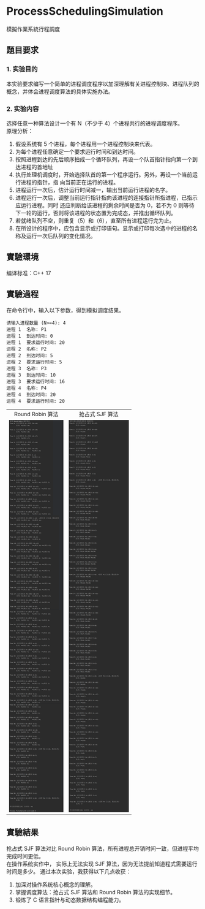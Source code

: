 # ProcessSchedulingSimulation
模擬作業系統行程調度  

## 題目要求
### 1.	实验目的
 本实验要求编写一个简单的进程调度程序以加深理解有关进程控制块、进程队列的概念，并体会进程调度算法的具体实施办法。  

### 2.	实验内容
选择任意一种算法设计一个有 N（不少于 4）个进程共行的进程调度程序。  
原理分析：  
1. 假设系统有 5 个进程，每个进程用一个进程控制块来代表。  
2. 为每个进程任意确定一个要求运行时间和到达时间。  
3. 按照进程到达的先后顺序拍成一个循环队列，再设一个队首指针指向第一个到达进程的首地址  
4. 执行处理机调度时，开始选择队首的第一个程序运行。另外，再设一个当前运行进程的指针，指 向当前正在运行的进程。  
5. 进程运行一次后，估计运行时间减一，输出当前运行进程的名字。  
6. 进程运行一次后，调整当前运行指针指向该进程的连接指针所指进程，已指示应运行进程。同时 还应判断给该进程的剩余时间是否为 0，若不为 0 则等待下一轮的运行，否则将该进程的状态置为完成态，并推出循环队列。
7. 若就绪队列不空，则重复（5）和（6），直至所有进程运行完为止。  
8. 在所设计的程序中，应包含显示或打印语句。显示或打印每次选中的进程的名称及运行一次后队列的变化情况。  
## 實驗環境
 编译标准：C++ 17  

## 實驗過程
 在命令行中，输入以下参数，得到模拟调度结果。   
```
请输入进程数量 (N>=4): 4
进程 1  名称: P1
进程 1  到达时间: 0
进程 1  要求运行时间: 20
进程 2  名称: P2
进程 2  到达时间: 5
进程 2  要求运行时间: 5
进程 3  名称: P3
进程 3  到达时间: 10
进程 3  要求运行时间: 16
进程 4  名称: P4
进程 4  到达时间: 20
进程 4  要求运行时间: 20
```
<table >
  <tr>
    <td align="center">Round Robin 算法</td>
    <td align="center">抢占式 SJF 算法</td>
  </tr>
<tr>
  <td><img width="100%" alt="image" src="https://raw.githubusercontent.com/Jaxx9527/ProcessSchedulingSimulation/refs/heads/main/9zGnuPNRBw.png" />
</td>
  <td><img width="100%" alt="image" src="https://raw.githubusercontent.com/Jaxx9527/ProcessSchedulingSimulation/refs/heads/main/AGvbBXCo8f.png" />
</td>
</tr>
</table>

## 實驗結果
抢占式 SJF 算法对比 Round  Robin 算法，所有进程总开销时间一致，但进程平均完成时间更低。  
在操作系统实作中， 实际上无法实现 SJF 算法，因为无法提前知道程式需要运行时间是多少。
通过本次实验，我获得以下几点收获：  
1. 加深对操作系统核心概念的理解。  
2. 掌握调度算法：抢占式 SJF 算法和 Round Robin 算法的实现细节。  
3. 锻炼了 C 语言指针与动态数据结构编程能力。  
